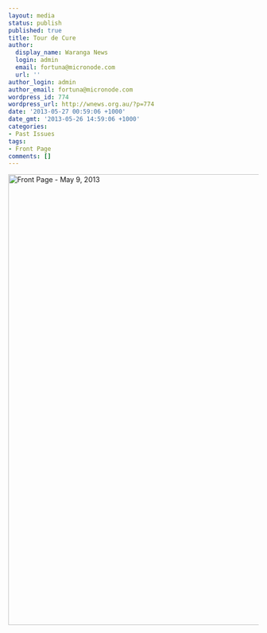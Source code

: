 ```yaml
---
layout: media
status: publish
published: true
title: Tour de Cure
author:
  display_name: Waranga News
  login: admin
  email: fortuna@micronode.com
  url: ''
author_login: admin
author_email: fortuna@micronode.com
wordpress_id: 774
wordpress_url: http://wnews.org.au/?p=774
date: '2013-05-27 00:59:06 +1000'
date_gmt: '2013-05-26 14:59:06 +1000'
categories:
- Past Issues
tags:
- Front Page
comments: []
---
```


<a href="http://wnews.org.au/wp-content/uploads/2013/05/frontpage-20130509.pdf"><img class="alignnone size-full wp-image-771" alt="Front Page - May 9, 2013" src="http://wnews.org.au/wp-content/uploads/2013/05/frontpage-20130509.png" width="624" height="907" /></a>
